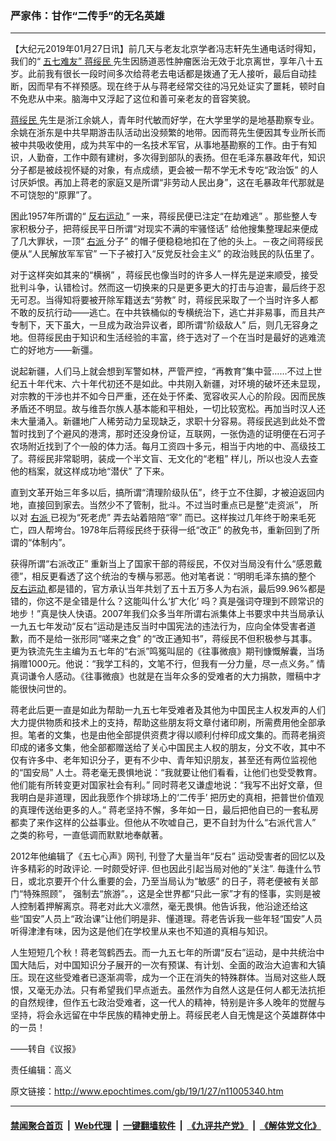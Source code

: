 ### 严家伟：甘作“二传手”的无名英雄
------------------------

<p>
 【大纪元2019年01月27日讯】前几天与老友北京学者冯志轩先生通电话时得知，我们的“
 <a href="http://www.epochtimes.com/gb/tag/%E4%BA%94%E4%B8%83%E9%9A%BE%E5%8F%8B%E2%80%9D.html">
  五七难友”
 </a>
 <a href="http://www.epochtimes.com/gb/tag/%E8%92%8B%E7%BB%A5%E6%B0%91.html">
  蒋绥民
 </a>
 先生因肠道恶性肿瘤医治无效于北京离世，享年八十五岁。此前我有很长一段时间多次给蒋老去电话都是拨通了无人接听，最后自动挂断，因而早有不祥预感。现在终于从与蒋老经常交往的冯兄处证实了噩耗，顿时自不免悲从中来。脑海中又浮起了这位和善可亲老友的音容笑貌。
</p>
<p>
 <a href="http://www.epochtimes.com/gb/tag/%E8%92%8B%E7%BB%A5%E6%B0%91.html">
  蒋绥民
 </a>
 先生是浙江余姚人，青年时代敏而好学，在大学里学的是地基勘察专业。余姚在浙东是中共早期游击队活动出没频繁的地带。因而蒋先生便因其专业所长而被中共吸收使用，成为共军中的一名技术军官，从事地基勘察的工作。由于有知识，人勤奋，工作中颇有建树，多次得到部队的表扬。但在毛泽东暴政年代，知识分子都是被歧视怀疑的对象，有点成绩，更会被一帮不学无术专吃“政治饭” 的人讨厌妒恨。再加上蒋老的家庭又是所谓“非劳动人民出身”，这在毛暴政年代那就是不可饶恕的“原罪”了。
</p>
<p>
 困此1957年所谓的“
 <a href="http://www.epochtimes.com/gb/tag/%E5%8F%8D%E5%8F%B3%E8%BF%90%E5%8A%A8.html">
  反右运动
 </a>
 ” 一来，蒋绥民便已注定“在劫难逃” 。那些整人专家积极分子，把蒋绥民平日所谓“对现实不满的牢骚怪话” 给他搜集整理起来便成了几大罪状，一顶“
 <a href="http://www.epochtimes.com/gb/tag/%E5%8F%B3%E6%B4%BE.html">
  右派
 </a>
 分子” 的帽子便稳稳地扣在了他的头上。－夜之间蒋绥民便从“人民解放军军官” 一下子被打入“反党反社会主义” 的政治贱民的队伍里了。
</p>
<p>
 对于这样突如其来的“横祸” ，蒋绥民也像当时的许多人一样先是逆来顺受，接受批判斗争，认错检讨。然而这一切换来的只是更多更大的打击与迫害，最后终于忍无可忍。当得知将要被开除军籍送去“劳教” 时，蒋绥民采取了一个当时许多人都不敢的反抗行动——逃亡。在中共铁桶似的专横统治下，逃亡并非易事，而且共产专制下，天下虽大，一旦成为政治异议者，即所谓“阶级敌人” 后，则几无容身之地。但蒋绥民由于知识和生活经验的丰富，终于选对了－个在当时是最好的逃难流亡的好地方——新彊。
</p>
<p>
 说起新疆，人们马上就会想到军警如林，严管严控，“再教育”集中营……不过上世纪五十年代末、六十年代初还不是如此。中共刚入新疆，对环境的破坏还未显现，对宗教的干涉也并不如今日严重，还在处于怀柔、宽容收买人心的阶段。因而民族矛盾还不明显。故与维吾尔族人基本能和平相处，一切比较宽松。再加当时汉人还未大量涌入。新疆地广人稀劳动力呈现缺乏，求职十分容易。蒋绥民逃到此处不啻暂时找到了个避风的港湾，那时还没身份证，互联网，一张伪造的证明便在石河子农场附近找到了个一般的体力活。每月工资四十多元，相当于内地的中、高级技工了。蒋绥民非常聪明，装成一个半文盲、无文化的“老粗” 样儿，所以也没人去查他的档案，就这样成功地“潜伏” 了下来。
</p>
<p>
 直到文革开始三年多以后，搞所谓“清理阶级队伍”，终于立不住脚，才被迫返回内地，直接回到家去。当然少不了管制，批斗。不过当时重点已是整“走资派”， 所以对
 <a href="http://www.epochtimes.com/gb/tag/%E5%8F%B3%E6%B4%BE.html">
  右派
 </a>
 已视为“死老虎” 弄去站着陪陪“宰” 而已。这样挨过几年终于盼来毛死亡，四人帮垮台。1978年后蒋绥民终于获得一纸“改正” 的赦免书，重新回到了所谓的“体制内”。
</p>
<p>
 获得所谓“右派改正” 重新当上了国家干部的蒋绥民，不仅对当局没有什么“感恩戴德”，相反更看透了这个统治的专横与邪恶。他对笔者说：“明明毛泽东搞的整个
 <a href="http://www.epochtimes.com/gb/tag/%E5%8F%8D%E5%8F%B3%E8%BF%90%E5%8A%A8.html">
  反右运动
 </a>
 都是错的，官方承认当年共划了五十五万多人为右派，最后99.96%都是错的，你这不是全错是什么？这能叫什么‘扩大化’ 吗？真是强词夺理到不顾常识的地步！”真是快人快语。2007年我们众多当年所谓右派集体上书要求中共当局承认一九五七年发动“反右”运动是违反当时中国宪法的违法行为，应向全体受害者道歉，而不是给一张形同“嗟来之食” 的“改正通知书”，蒋绥民不但积极参与其事。更为铁流先生主编为五七年的“右派”鸣冤叫屈的《往事微痕》期刊慷慨解囊，当场捐赠1000元。他说：“我学工科的，文笔不行，但我有一分力量，尽一点义务。” 情真词谦令人感动。《往事微痕》也就是在当年众多的受难者的大力捐款，赠稿中才能很快问世的。
</p>
<p>
 蒋老此后更一直是如此为帮助一九五七年受难者及其他为中国民主人权发声的人们大力提供物质和技术上的支持，帮助这些朋友将文章付诸印刷，所需费用他全部承担。笔者的文集，也是由他全部提供资费才得以顺利付梓印成文集的。而蒋老捐资印成的诸多文集，他全部都赠送给了关心中国民主人权的朋友，分文不收，其中不仅有许多中、老年知识分子，更有不少中、青年知识朋友，甚至还有两位监视他的“国安局” 人士。蒋老毫无畏惧地说：“我就要让他们看看，让他们也受受教育。他们能有所转变更对国家社会有利。” 同时蒋老又谦虚地说：“我写不出好文章，但我明白是非道理，因此我愿作个排球场上的‘二传手’ 把历史的真相，把普世价值观的真理传送绐更多的人。” 蒋老坚持不懈，多年如一日，最后把他自已的一套私房都卖了来作这样的公益事业。但他从不吹嘘自己，更不自封为什么“右派代言人” 之类的称号，一直低调而默默地奉献著。
</p>
<p>
 2012年他编辑了《五七心声》网刊, 刊登了大量当年“反右” 运动受害者的回忆以及许多精彩的时政评论. 一时颇受好评. 但也因此引起当局对他的”关注”. 毎逢什么节日，或北京要开个什么重要的会，乃至当局认为“敏感” 的日子，蒋老便被有关部门“特殊照顾”， 强制去“旅游”。，这是全世界都“只此一家”才有的怪事，实则是被人控制着押解离京。蒋老对此大义凛然，毫无畏惧。他告诉我，他沿途还给这些“国安”人员上“政治课”让他们明是非、懂道理。蒋老告诉我一些年轻“国安”人员听得津津有味，因为这是他们在学校里从来也不知道的真相与知识。
</p>
<p>
 人生短短几个秋！蒋老驾鹤西去。而一九五七年的所谓“反右”运动，是中共统治中国大陆后，对中国知识分子展开的一次有预谋、有计划、全面的政治大迫害和大镇压。现在这些受难者已逐渐凋零，成为一个正在消失的特殊群体。当局对这些人既恨，又毫无办法。只有希望我们早点逝去。虽然作为自然人这是仼何人都无法抗拒的自然规律，但作五七政治受难者，这一代人的精神，特别是许多人晚年的觉醒与坚持，将会永远留在中华民族的精神史册上。蒋绥民老人自无愧是这个英雄群体中的一员！
</p>
<p>
 ——转自《议报》
</p>
<p>
 责任编辑：高义
</p>

原文链接：http://www.epochtimes.com/gb/19/1/27/n11005340.htm


------------------------
#### [禁闻聚合首页](https://github.com/gfw-breaker/banned-news/blob/master/README.md) &nbsp;|&nbsp; [Web代理](https://github.com/gfw-breaker/open-proxy/blob/master/README.md) &nbsp;|&nbsp; [一键翻墙软件](https://github.com/gfw-breaker/nogfw/blob/master/README.md) &nbsp;|&nbsp; [《九评共产党》](https://github.com/gfw-breaker/9ping.md/blob/master/README.md#九评之一评共产党是什么) &nbsp;|&nbsp; [《解体党文化》](https://github.com/gfw-breaker/jtdwh.md/blob/master/README.md#绪论)